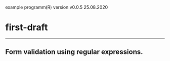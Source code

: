 example programm(R) version v0.0.5 25.08.2020

# first-draft
---------------------------------------------

Form validation using regular expressions.
---------------------------------------------
